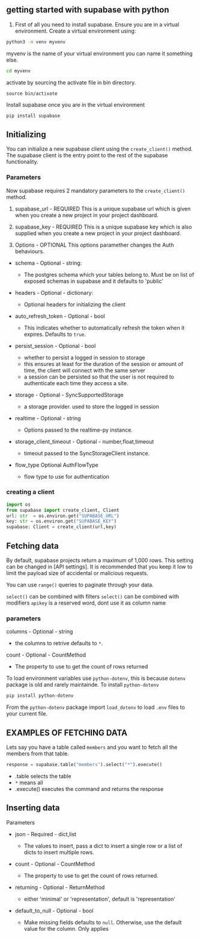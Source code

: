 ## getting started with supabase with python

1. First of all you need to install supabase.
Ensure you are in a virtual environment.
Create a virtual environment using:
```sh
python3 -m venv myvenv
```

myvenv is the name of your virtual environment you can name it something else.

```sh
cd myvenv
```

activate by sourcing the activate file in bin directory.

```
source bin/activate
```

Install supabase once you are in the virtual environment
```sh
pip install supabase
```



## Initializing
You can initialize a new supabase client using the `create_client()` method.
The supabase client is the entry point to the rest of the supabase functionality.

### Parameters
Now supabase requires 2 mandatory parameters to the `create_client()` method.

1. supabase_url - REQUIRED
This is a unique supabase url which is given when you create a new project in your project dashboard.

2. supabase_key - REQUIRED
This is a unique supabase key which is also supplied when you create a new project in your project dashboard.

3. Options - OPTIONAL
This options paramether changes the Auth behaviours.
-	schema - Optional - string:
	- The postgres schema which your tables belong to. Must be on list of exposed schemas in supabase and it defaults to 'public'

- headers - Optional - dictionary:
	- Optional headers for initializing the client

- auto_refresh_token - Optional - bool
	- This indicates whether to automatically refresh the token when it expires. Defaults to `true`.

- persist_session - Optional - bool
	- whether to persist a logged in session to storage
	- this ensures at least for the duration of the session or amount of time, the client will connect
	with the same server
	- a session can be persisted so that the user is not required to authenticate each time they access a site.

- storage - Optional - SyncSupportedStorage
	- a storage provider. used to store the logged in session

- realtime - Optional - string
	- Options passed to the realtime-py instance.

- storage_client_timeout - Optional - number,float,timeout
	- timeout passed to the SyncStorageClient instance.

- flow_type Optional AuthFlowType
	- flow type to use for authentication

### creating a client
```py
import os
from supabase import create_client, Client
url: str  = os.environ.get("SUPABASE_URL")
key: str = os.environ.get("SUPABASE_KEY")
supabase: Client = create_client(url,key)
```

## Fetching data
By default, supabase projects return a maximum of 1,000 rows. This setting can be changed in
[API settings].
It is recommended that you keep it low to limit the payload size of accidental or malicious requests.

You can use `range()` queries to paginate through your data.

`select()` can be combined with filters
`select()` can be combined with modifiers
`apikey` is a reserved word, dont use it as column name

### parameters
columns - Optional - string
- the columns to retrive defaults to `*`.

count - Optional - CountMethod
- The property to use to get the count of rows returned

To load environment variables use `python-dotenv`, this is because `dotenv` package is old and rarely
maintainde.
To install `python-dotenv`

```sh
pip install python-dotenv
```
From the `python-dotenv` package import `load_dotenv` to load `.env` files to your current file.



## EXAMPLES OF FETCHING DATA
Lets say you have a table called `members` and you want to fetch all the members from that table.
```py
response = supabase.table("members").select("*").execute()
```
- .table selects the table
- `*` means all
- .execute() executes the command and returns the response

## Inserting data

Parameters
- json - Required - dict,list
	- The values to insert, pass a dict to insert a single row or a list of dicts to insert multiple rows.

- count - Optional - CountMethod
	- The property to use to get the count of rows returned.

- returning - Optional - ReturnMethod
	- either 'minimal' or 'representation', default is 'representation'

- default_to_null - Optional - bool
	- Make missing fields defaults to `null`. Otherwise, use the default value for the column. Only applies


